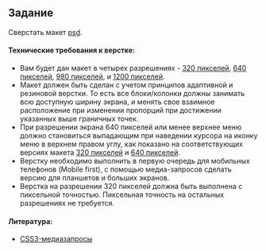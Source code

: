 ## Задание

Сверстать макет [psd](Responsive_320.psd). 

#### Технические требования к верстке:
- Вам будет дан макет в четырех разрешениях - [320 пикселей](Responsive_320.psd), [640 пикселей](Responsive_640.psd), [980 пикселей](Responsive_980.psd), и [1200 пикселей](Responsive_1200.psd). 
- Макет должен быть сделан с учетом принципов адаптивной и резиновой верстки. То есть все блоки/колонки должны занимать всю доступную ширину экрана, и менять свое взаимное расположение при изменении пропорций при достижении указанных выше граничных точек. 
- При разрешении экрана 640 пикселей или менее верхнее меню должно становиться выпадающим при наведении курсора на иконку меню в верхнем правом углу, как показано на соответствующих версиях макета [320 пикселей](Responsive_320_dropdown_menu.psd) и [640 пикселей](Responsive_640_dropdown_menu.psd). 
- Верстку необходимо выполнить в первую очередь для мобильных телефонов (Mobile first), с помощью медиа-запросов сделать версию для планшетов и больших экранов.
- Верстка на разрешении 320 пикселей должна быть выполнена с пиксельной точностью. Пиксельная точность на остальных разрешениях не требуется.

#### Литература:
- [CSS3-медиазапросы](https://html5book.ru/css3-mediazaprosy/)